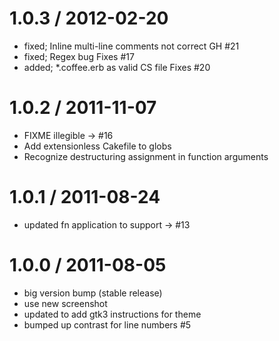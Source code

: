 
1.0.3 / 2012-02-20 
==================

  * fixed; Inline multi-line comments not correct GH #21
  * fixed; Regex bug Fixes #17
  * added; *.coffee.erb as valid CS file Fixes #20

1.0.2 / 2011-11-07 
==================

  * FIXME illegible -> #16
  * Add extensionless Cakefile to globs
  * Recognize destructuring assignment in function arguments

1.0.1 / 2011-08-24 
==================

  * updated fn application to support -> #13

1.0.0 / 2011-08-05 
==================

  * big version bump (stable release)
  * use new screenshot
  * updated to add gtk3 instructions for theme
  * bumped up contrast for line numbers #5
